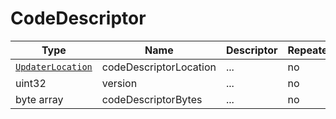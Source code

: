 # CodeDescriptor

Type|Name|Descriptor|Repeated?
-|-|-|-
[`UpdaterLocation`](../enums/updaterlocation)|codeDescriptorLocation|...|no
uint32|version|...|no
byte array|codeDescriptorBytes|...|no
